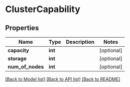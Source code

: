 # ClusterCapability

## Properties
Name | Type | Description | Notes
------------ | ------------- | ------------- | -------------
**capacity** | **int** |  | [optional] 
**storage** | **int** |  | [optional] 
**num_of_nodes** | **int** |  | [optional] 

[[Back to Model list]](../README.md#documentation-for-models) [[Back to API list]](../README.md#documentation-for-api-endpoints) [[Back to README]](../README.md)


